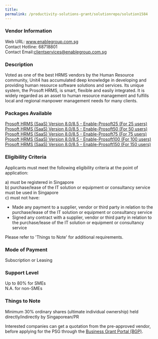 ```yaml
---
title: 
permalink: /productivity-solutions-grant/solutionrepo/solution1584
---
```


### Vendor Information
Web URL: www.enablegroup.com.sg<br>Contact Hotline: 68718801<br>Contact Email:clientservices@enablegroup.com.sg

### Description

Voted as one of the best HRMS vendors by the Human Resource community, Unit4 has accumulated deep knowledge in developing and providing human resource software solutions and services. Its unique system, the Prosoft HRMS, is smart, flexible and easily integrated. It is widely regarded as an asset to human resource management and fulfills local and regional manpower management needs for many clients.

### Packages Available

<a href='https://www.gobusiness.gov.sg/images/psg/Desensitised_Enable_20200265_Annex_3_Part_1.pdf' target='_blank'>Prosoft HRMS (SaaS) Version 8.0/8.5 - Enable-Prosoft25 (For 25 users)</a><br/>
<a href='https://www.gobusiness.gov.sg/images/psg/Desensitised_Enable_20200265_Annex_3_Part_2.pdf' target='_blank'>Prosoft HRMS (SaaS) Version 8.0/8.5 - Enable-Prosoft50 (For 50 users)</a><br/>
<a href='https://www.gobusiness.gov.sg/images/psg/Desensitised_Enable_20200265_Annex_3_Part_3.pdf' target='_blank'>Prosoft HRMS (SaaS) Version 8.0/8.5 - Enable-Prosoft75 (For 75 users)</a><br/>
<a href='https://www.gobusiness.gov.sg/images/psg/Desensitised_Enable_20200265_Annex_3_Part_4.pdf' target='_blank'>Prosoft HRMS (SaaS) Version 8.0/8.5 - Enable-Prosoft100 (For 100 users)</a><br/>
<a href='https://www.gobusiness.gov.sg/images/psg/Desensitised_Enable_20200265_Annex_3_Part_5.pdf' target='_blank'>Prosoft HRMS (SaaS) Version 8.0/8.5 - Enable-Prosoft150 (For 150 users)</a><br/>

### Eligibility Criteria

Applicants must meet the following eligibility criteria at the point of application:

a) must be registered in Singapore <br>
b) purchase/lease of the IT solution or equipment or consultancy service must be used in Singapore <br>
c) must not have:
- Made any payment to a supplier, vendor or third party in relation to the purchase/lease of the IT solution or equipment or consultancy service
- Signed any contract with a supplier, vendor or third party in relation to the purchase/lease of the IT solution or equipment or consultancy service

Please refer to 'Things to Note' for additional requirements.

### Mode of Payment
Subscription or Leasing

### Support Level
Up to 80% for SMEs <br>
N.A. for non-SMEs

### Things to Note
Minimum 30% ordinary shares (ultimate individual ownership) held directly/indirectly by Singaporean/PR

Interested companies can get a quotation from the pre-approved vendor, before applying for the PSG through the <a target='_blank' href='https://www.businessgrants.gov.sg/'>Business Grant Portal (BGP)</a>.
